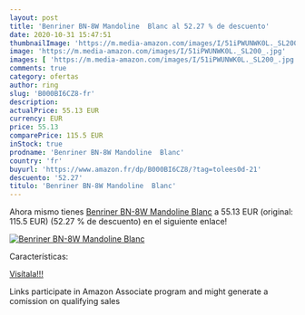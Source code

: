```yaml
---
layout: post
title: 'Benriner BN-8W Mandoline  Blanc al 52.27 % de descuento'
date: 2020-10-31 15:47:51
thumbnailImage: 'https://m.media-amazon.com/images/I/51iPWUNWK0L._SL200_.jpg'
image: 'https://m.media-amazon.com/images/I/51iPWUNWK0L._SL200_.jpg'
images: [ 'https://m.media-amazon.com/images/I/51iPWUNWK0L._SL200_.jpg' ]
comments: true
category: ofertas
author: ring
slug: 'B000BI6CZ8-fr'
description:
actualPrice: 55.13 EUR
currency: EUR
price: 55.13
comparePrice: 115.5 EUR
inStock: true
prodname: 'Benriner BN-8W Mandoline  Blanc'
country: 'fr'
buyurl: 'https://www.amazon.fr/dp/B000BI6CZ8/?tag=tolees0d-21'
descuento: '52.27'
titulo: 'Benriner BN-8W Mandoline  Blanc'
---
```


Ahora mismo tienes [Benriner BN-8W Mandoline  Blanc](https://www.amazon.fr/dp/B000BI6CZ8/?tag=tolees0d-21) a 55.13 EUR (original: 115.5 EUR) (52.27 %  de descuento) en el siguiente enlace!

[![Benriner BN-8W Mandoline  Blanc](https://m.media-amazon.com/images/I/51iPWUNWK0L._SL200_.jpg)](https://www.amazon.fr/dp/B000BI6CZ8/?tag=tolees0d-21)

Características:


[Visítala!!!](https://www.amazon.fr/dp/B000BI6CZ8/?tag=tolees0d-21)

Links participate in Amazon Associate program and might generate a comission on qualifying sales
